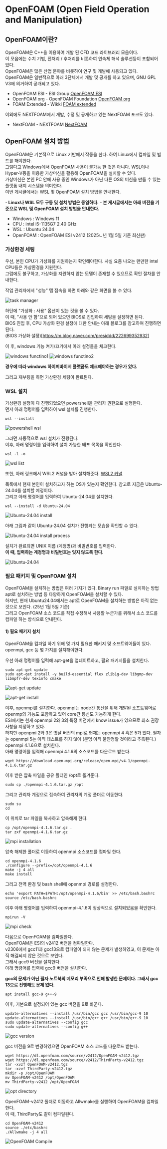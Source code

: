 # OpenFOAM (Open Field Operation and Manipulation)

## OpenFOAM이란?

OpenFOAM은 C++을 이용하여 개발 된 CFD 코드 라이브러리 모음이다.<br>
이 모음에는 수치 기법, 전처리 / 후처리를 비롯하여 연속체 해석 솔루션등이 포함되어 있다.<br>
OpenFOAM은 많은 산업 분야를 비롯하여 연구 및 개발에 사용되고 있다.<br>
OpenFOAM은 일반적으로 아래 3단체에서 개발 및 공개를 하고 있으며, GNU GPL V3에 의거하여 공개되고 있다.<br>

* OpenFOAM ESI - ESI Group [OpenFOAM ESI](https://www.openfoam.com/)
* OpenFOAM org - OpenFOAM Foundation [OpenFOAM org](https://openfoam.org/)
* FOAM Extended - Wikki [FOAM extended](http://wikki.co.uk/index.php/foam-extend/)

이외에도 NEXTFOAM에서 개발, 수정 및 공개하고 있는 NextFOAM 포크도 있다.

* NextFOAM - NEXTFOAM [NextFOAM](https://github.com/nextfoam/nextfoam-cfd)

## OpenFOAM 설치 방법

OpenFOAM은 기본적으로 Linux 기반에서 작동을 한다. 하여 Linux에서 컴파일 및 빌드를 해야한다.<br>
그렇다고 Windows에서 OpenFOAM 사용이 불가능 한 것은 아니다. WSL이나 Hyper-V등을 이용한 가상머신을 활용해 OpenFOAM을 설치할 수 있다.<br>
가상머신은 본인 PC 안에 사용 중인 Windows가 아닌 다른 OS의 머신을 만들 수 있는 플랫폼 내지 시스템을 의미한다.<br>
이번 게시글에서는 WSL 및 OpenFOAM 설치 방법을 안내한다.

**- Linux나 WSL 모두 구동 및 설치 방법은 동일하다.**
**- 본 게시글에서는 아래 버전을 기준으로 WSL 및 OpenFOAM 설치 방법을 안내한다.**

+ Windows : Windows 11
+ CPU : intel i5-1135G7 2.40 GHz
+ WSL : Ubuntu 24.04
+ OpenFOAM : OpenFOAM ESI v2412 (2025ㄴ년 1월 5일 기준 최신판)

### 가상환경 세팅

우선, 본인 CPU가 가상화를 지원하는지 확인해야한다. 사실 요즘 나오는 왠만한 intel CPU들은 가상환경을 지원한다.<br>
그럼에도 불구하고, 가상화를 지원하지 않는 모델이 존재할 수 있으므로 확인 절차를 안내한다.<br>

작업 관리자에서 "성능" 탭 접속을 하면 아래와 같은 화면을 볼 수 있다.<br>

![task manager](../image/taskManager.png)

하단에 "가상화 : 사용" 옵션이 있는 것을 볼 수 있다.<br>
이 때, "사용 안 함"으로 되어 있으면 BIOS로 진입하여 세팅을 설정하면 된다.<br>
BIOS 진입 후, CPU 가상화 환경 설정에 대한 안내는 아래 블로그를 참고하여 진행하면 된다.<br>
(BIOS 가상화 설정)[https://m.blog.naver.com/presiddd/222699352932]

이 후, windows 기능 켜기/끄기에서 아래 설정들을 체크한다.<br>

![windows functino1](../image/windowsfunction1.png)  ![windows functino2](../image/windowsfunction2.png)

**경우에 따라 windows 하이퍼바이저 플랫폼도 체크해야하는 경우가 있다.**

그리고 재부팅을 하면 가상환경 세팅이 완료된다.

### WSL 설치

가상환경 설정이 다 진행되었으면 powershell을 관리자 권한으로 실행한다.<br>
먼저 아래 명령어를 입력하여 wsl 설치를 진행한다.<br>

`wsl --install`

![powershell wsl](../image/powershellWsl.png)

그러면 자동적으로 wsl 설치가 진행된다.<br>
이후, 아래 명령어를 입력하여 설치 가능한 배포 목록을 확인한다.<br>

`wsl -l -o`

![wsl list](../image/wsllist.png)

또한, 아래 링크에서 WSL2 커널을 받아 설치해준다.
[WSL2 커널](https://wslstorestorage.blob.core.windows.net/wslblob/wsl_update_x64.msi)

목록에서 현재 본인이 설치하고자 하는 OS가 있는지 확인한다. 참고로 지금은 Ubuntu-24.04를 설치할 예정이다.<br>
그리고 아래 명령어를 입력하여 Ubuntu-24.04를 설치한다.<br>

`wsl --install -d Ubuntu-24.04`

![Ubuntu-24.04 install](../image/ubuntu24.04install.png)

아래 그림과 같이 Ubuntu-24.04 설치가 진행되는 모습을 확인할 수 있다.<br>

![Ubuntu-24.04 install process](../image/ubuntuinstallprocess.png)

설치가 완료되면 UNIX 이름 (계정명)과 비밀번호를 입력한다.<br>
**이 때, 입력하는 계정명과 비밀번호는 잊지 않도록 한다.**

![Ubuntu-24.04](../image/ubuntu24.04.png)

### 필요 패키지 및 OpenFOAM 설치

OpenFOAM을 설치하는 방법은 여러 가지가 있다. Binary run 파일로 설치하는 방법 apt로 설치하는 방법 등 다양하게 OpenFOAM을 설치할 수 있다.<br>
하지만, 현재 Ubuntu24.04에서는 apt로 OpenFOAM을 설치하는 방법은 아직 없는 것으로 보인다. (25년 1월 5일 기준)<br>
그리고 OpenFOAM 소스 코드를 직접 수정해서 사용할 누군가를 위해서 소스 코드를 컴파일 하는 방식으로 안내한다.<br>

#### 1) 필요 패키지 설치

OpenFOAM을 컴파일 하기 위해 몇 가지 필요한 패키지 및 소프트웨어들이 있다.<br>
openmpi, gcc 등 몇 가지를 설치해야한다.<br>

우선 아래 명령어를 입력해 apt-get을 업데이트하고, 필요 패키지들을 설치한다.<br>

```
sudo apt-get update
sudo apt-get install -y build-essential flex zlib1g-dev libgmp-dev libmpfr-dev texinfo cmake
```

![apt-get update](../image/aptgetupdate.png)

![apt-get install](../image/aptgetinstall.png)

이후, openmpi를 설치한다. openmpi는 node간 통신을 위해 개발된 소프트웨어로 openmp의 기능도 포함하고 있어 core간 통신도 가능하게 한다.<br>
ESI에서는 현재 openmpi 2와 3의 특정 버전에서 know issue가 있으므로 최소 권장 사항을 지정하고 있다.<br>
하지만 openpmi 2와 3은 옛날 버전의 mpi로 현재는 openmpi 4 혹은 5가 있다. 필자는 openmpi 5는 아직 테스트를 하지 않아 (분명 아직 불안정할 것이라고 추측된다.) openmpi 4.1.6으로 설치한다.<br>
아래 명령어를 입력해 openmpi 4.1.6의 소스코드를 다운로드 받는다.<br>

`wget https://download.open-mpi.org/release/open-mpi/v4.1/openmpi-4.1.6.tar.gz`

이후 받은 압축 파일을 공유 폴더인 /opt로 옮겨준다.<br>

`sudo cp ./openmpi-4.1.6.tar.gz /opt`

그리고 관리자 계정으로 접속하여 관리자의 계정 폴더로 이동한다.<br>

```
sudo su
cd
```

이 위치로 tar 파일을 복사하고 압축해제 한다.<br>

```
cp /opt/openmpi-4.1.6.tar.gz .
tar zxf openmpi-4.1.6.tar.gz
```

![mpi installation](../image/mpiinstallation(1).png)

압축 해제한 폴더로 이동하여 openmpi 소스코드를 컴파일 한다.

```
cd openmpi-4.1.6
./configure --prefix=/opt/openmpi-4.1.6
make -j 4 all
make install
```

그리고 전역 환경 및 bash shell에 openmpi 경로를 설정한다.<br>

```
echo 'export PATH=$PATH:/opt/openmpi-4.1.6/bin' >> /etc/bash.bashrc
source /etc/bash.bashrc
```

이후 아래 명령어를 입력하여 openmpi-4.1.6이 정상적으로 설치되었음을 확인한다.<br>

`mpirun -V`

![mpi check](../image/mpirun.png)

다음으로 OpenFOAM을 컴파일한다.<br>
OpenFOAM은 ESI의 v2412 버전을 컴파일한다.<br>
v2306에서 gcc11과 gcc13으로 컴파일이 되지 않는 문제가 발생하였고, 이 문제는 아직 해결되지 않은 것으로 보인다.<br>
그래서 gcc9 버전을 설치한다.<br>
아래 명령어를 입력해 gcc9 버전을 설치한다.<br>

**gcc의 문제가 아닌 필자 노트북의 메모리 부족으로 인해 발생한 문제이다. 그래서 gcc 13으로 진행해도 문제 없다.**

```
apt install gcc-9 g++-9
```
이후, 기본으로 설정되어 있는 gcc 버전을 9로 바꾼다.<br>

```
update-alternatives --install /usr/bin/gcc gcc /usr/bin/gcc-9 10
update-alternatives --install /usr/bin/g++ g++ /usr/bin/g++-9 10
sudo update-alternatives --config gcc
sudo update-alternatives --config g++
```

![gcc version](../image/gcc.png)

gcc 버전을 9로 변경하였으면 OpenFOAM 소스 코드를 다운로드 받는다.<br>

```
wget https://dl.openfoam.com/source/v2412/OpenFOAM-v2412.tgz
wget https://dl.openfoam.com/source/v2412/ThirdParty-v2412.tgz
tar -xvzf OpenFOAM-v2412.tgz
tar -xzvf ThirdParty-v2412.tgz
mkdir -p /opt/OpenFOAM
mv OpenFOAM-v2412 /opt/OpenFOAM
mv ThirdParty-v2412 /opt/OpenFOAM
```

![opt directory](../image/opt.png)

OpenFOAM-v2412 폴더로 이동하고 Allwmake를 실행하여 OpenFOAM을 컴파일한다.<br>
이 때, ThirdParty도 같이 컴파일된다.

```
cd OpenFOAM-v2412
source ./etc/bashrc
./Allwmake -j 4 all
```

![OpenFOAM Compile](../image/openfoamcompile.png)
